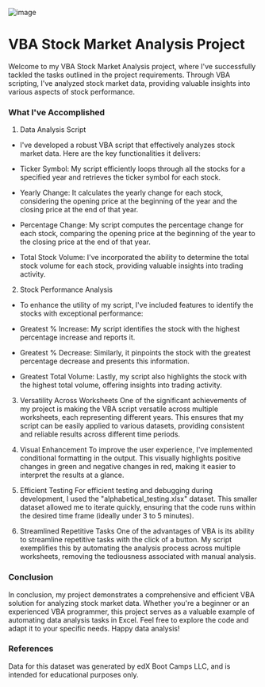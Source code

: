 ![image](https://github.com/mehpree/VBA-challenge/assets/131678606/7ea87576-1dfb-4e22-8f66-3c35cf36594c)

# VBA Stock Market Analysis Project
Welcome to my VBA Stock Market Analysis project, where I've successfully tackled the tasks outlined in the project requirements. Through VBA scripting, I've analyzed stock market data, providing valuable insights into various aspects of stock performance.

### What I've Accomplished
1. Data Analysis Script

- I've developed a robust VBA script that effectively analyzes stock market data. Here are the key functionalities it delivers:

- Ticker Symbol: My script efficiently loops through all the stocks for a specified year and retrieves the ticker symbol for each stock.

- Yearly Change: It calculates the yearly change for each stock, considering the opening price at the beginning of the year and the closing price at the end of that year.

- Percentage Change: My script computes the percentage change for each stock, comparing the opening price at the beginning of the year to the closing price at the end of that year.

- Total Stock Volume: I've incorporated the ability to determine the total stock volume for each stock, providing valuable insights into trading activity.

2. Stock Performance Analysis
- To enhance the utility of my script, I've included features to identify the stocks with exceptional performance:

- Greatest % Increase: My script identifies the stock with the highest percentage increase and reports it.

- Greatest % Decrease: Similarly, it pinpoints the stock with the greatest percentage decrease and presents this information.

- Greatest Total Volume: Lastly, my script also highlights the stock with the highest total volume, offering insights into trading activity.

3. Versatility Across Worksheets
One of the significant achievements of my project is making the VBA script versatile across multiple worksheets, each representing different years. This ensures that my script can be easily applied to various datasets, providing consistent and reliable results across different time periods.

4. Visual Enhancement
To improve the user experience, I've implemented conditional formatting in the output. This visually highlights positive changes in green and negative changes in red, making it easier to interpret the results at a glance.

5. Efficient Testing
For efficient testing and debugging during development, I used the "alphabetical_testing.xlsx" dataset. This smaller dataset allowed me to iterate quickly, ensuring that the code runs within the desired time frame (ideally under 3 to 5 minutes).

6. Streamlined Repetitive Tasks
One of the advantages of VBA is its ability to streamline repetitive tasks with the click of a button. My script exemplifies this by automating the analysis process across multiple worksheets, removing the tediousness associated with manual analysis.

### Conclusion
In conclusion, my project demonstrates a comprehensive and efficient VBA solution for analyzing stock market data. Whether you're a beginner or an experienced VBA programmer, this project serves as a valuable example of automating data analysis tasks in Excel. Feel free to explore the code and adapt it to your specific needs. Happy data analysis!

### References
Data for this dataset was generated by edX Boot Camps LLC, and is intended for educational purposes only.
